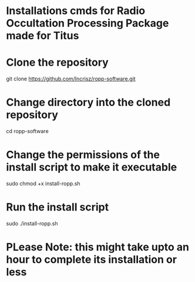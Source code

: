 # Installations cmds for Radio Occultation Processing Package made for Titus


# Clone the repository 
git clone https://github.com/Incrisz/ropp-software.git

# Change directory into the cloned repository
cd ropp-software

# Change the permissions of the install script to make it executable
sudo chmod +x install-ropp.sh

# Run the install script
sudo ./install-ropp.sh


# PLease Note: this might take upto an hour to complete its installation or less